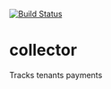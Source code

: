 [![Build Status](https://travis-ci.com/kimbugp/collector.svg?token=qaBKMRpXjcSqxNFYXbYq&branch=develop)](https://travis-ci.com/kimbugp/collector)
# collector
Tracks tenants payments
